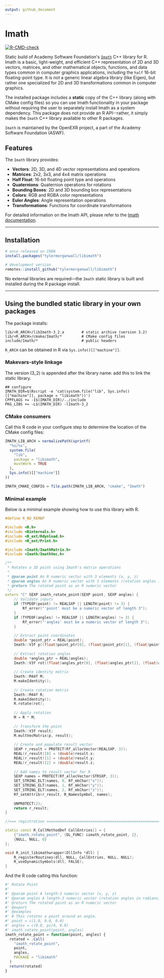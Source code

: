 ```yaml
---
output: github_document
---
```


# Imath

<!-- badges: start -->
[![R-CMD-check](https://github.com/username/libimath/actions/workflows/R-CMD-check.yaml/badge.svg)](https://github.com/username/libimath/actions/workflows/R-CMD-check.yaml)
<!-- badges: end -->

Static build of Academy Software Foundation's [`Imath`](https://github.com/AcademySoftwareFoundation/Imath) C++ library for R. Imath is a basic, light-weight, and efficient C++ representation of 2D and 3D vectors, matrices, and other mathematical objects, functions, and data types common in computer graphics applications, including the `half` 16-bit floating-point type. It is not a generic linear algebra library (like Eigen), but rather one specialized for 2D and 3D transformations common in computer graphics.

The installed package includes a **static** copy of the C++ library (along with CMake config files) so you can use Imath functionality in your package without requiring the user to separately install Imath as a system dependency. This package does not provide an R API--rather, it simply makes the `Imath` C++ library available to other R packages.

`Imath` is maintained by the OpenEXR project, a part of the Academy Software Foundation (ASWF).

## Features

The `Imath` library provides:

- **Vectors**: 2D, 3D, and 4D vector representations and operations
- **Matrices**: 2x2, 3x3, and 4x4 matrix operations
- **Half Float**: 16-bit floating point type and operations
- **Quaternions**: Quaternion operations for rotations
- **Bounding Boxes**: 2D and 3D bounding box representations
- **Colors**: RGB and RGBA color representations
- **Euler Angles**: Angle representation operations
- **Transformations**: Functions for coordinate transformations

For detailed information on the Imath API, please refer to the [Imath documentation](https://imath.readthedocs.io/).

---

## Installation

```r
# once released on CRAN
install.packages("tylermorganwall/libimath")

# development version
remotes::install_github("tylermorganwall/libimath")
```

No external libraries are required—the `Imath` static library is built and installed during the R package install.

---

## Using the bundled static library in your own packages

The package installs:

```
lib/<R_ARCH>/libImath-3_2.a        # static archive (version 3.2)
lib/<R_ARCH>/cmake/Imath/*         # CMake config files
include/Imath/*                    # public headers
```

`R_ARCH` can be obtained in R via `Sys.info()[["machine"]]`.

### Makevars-style linkage

The version (3_2) is appended after the library name: add this to link the static library.

```make
## configure
IMATH_DIR=$(Rscript -e 'cat(system.file("lib", Sys.info()[["machine"]], package = "libimath"))')
CPPFLAGS += -I$(IMATH_DIR)/../include
PKG_LIBS += -L$(IMATH_DIR) -lImath-3_2
```

### CMake consumers

Call this R code in your configure step to determine the location of the CMake config files:

```r
IMATH_LIB_ARCH = normalizePath(sprintf(
  "%s/%s",
  system.file(
    "lib",
    package = "libimath",
    mustWork = TRUE
  ),
  Sys.info()[["machine"]]
))

IMATH_CMAKE_CONFIG = file.path(IMATH_LIB_ARCH, "cmake", "Imath")
```

### Minimal example

Below is a minimal example showing how to use this library with R.

```c++
#define R_NO_REMAP

#include <R.h>
#include <Rinternals.h>
#include <R_ext/Rdynload.h>
#include <R_ext/Print.h> 

#include <Imath/ImathMatrix.h>
#include <Imath/ImathVec.h>

/**
 * Rotates a 3D point using Imath's matrix operations
 * 
 * @param point An R numeric vector with 3 elements (x, y, z)
 * @param angles An R numeric vector with 3 elements (rotation angles in radians)
 * @return The rotated point as an R numeric vector
 */
extern "C" SEXP imath_rotate_point(SEXP point, SEXP angles) {
    // Validate inputs
    if (TYPEOF(point) != REALSXP || LENGTH(point) != 3) {
        Rf_error("'point' must be a numeric vector of length 3");
    }
    if (TYPEOF(angles) != REALSXP || LENGTH(angles) != 3) {
        Rf_error("'angles' must be a numeric vector of length 3");
    }
    
    // Extract point coordinates
    double *point_ptr = REAL(point);
    Imath::V3f p((float)point_ptr[0], (float)point_ptr[1], (float)point_ptr[2]);
    
    // Extract rotation angles
    double *angles_ptr = REAL(angles);
    Imath::V3f rot((float)angles_ptr[0], (float)angles_ptr[1], (float)angles_ptr[2]);
    
    // Create identity matrix
    Imath::M44f M;
    M.makeIdentity();
    
    // Create rotation matrix
    Imath::M44f R;
    R.makeIdentity();
    R.rotate(rot);
    
    // Apply rotation
    M = R * M;
    
    // Transform the point
    Imath::V3f result;
    M.multVecMatrix(p, result);
    
    // Create and populate result vector
    SEXP r_result = PROTECT(Rf_allocVector(REALSXP, 3));
    REAL(r_result)[0] = (double)result.x;
    REAL(r_result)[1] = (double)result.y;
    REAL(r_result)[2] = (double)result.z;
    
    // Add names to result vector for R
    SEXP names = PROTECT(Rf_allocVector(STRSXP, 3));
    SET_STRING_ELT(names, 0, Rf_mkChar("x"));
    SET_STRING_ELT(names, 1, Rf_mkChar("y"));
    SET_STRING_ELT(names, 2, Rf_mkChar("z"));
    Rf_setAttrib(r_result, R_NamesSymbol, names);
    
    UNPROTECT(2);
    return r_result;
}

//=== registration ===========================================================

static const R_CallMethodDef CallEntries[] = {
    {"imath_rotate_point", (DL_FUNC) &imath_rotate_point, 2},
    {NULL, NULL, 0}
};

void R_init_libimathwrapper(DllInfo *dll) {
    R_registerRoutines(dll, NULL, CallEntries, NULL, NULL);
    R_useDynamicSymbols(dll, FALSE);
}

```

And the R code calling this function:

```r
#' Rotate Point
#'
#' @param point A length-3 numeric vector (x, y, z)
#' @param angles A length-3 numeric vector (rotation angles in radians)
#' @return The rotated point as an R numeric vector
#' @export
#' @examples
#' # This rotates a point around an angle.
#' point = c(1.0, 0.0, 0.0)
#' angles = c(0.0, pi/4, 0.0)
#' imath_rotate_point(point, angles)
imath_rotate_point = function(point, angles) {
  rotated = .Call(
    "imath_rotate_point",
    point,
    angles,
    PACKAGE = "libimath"
  )
  return(rotated)
}
```
